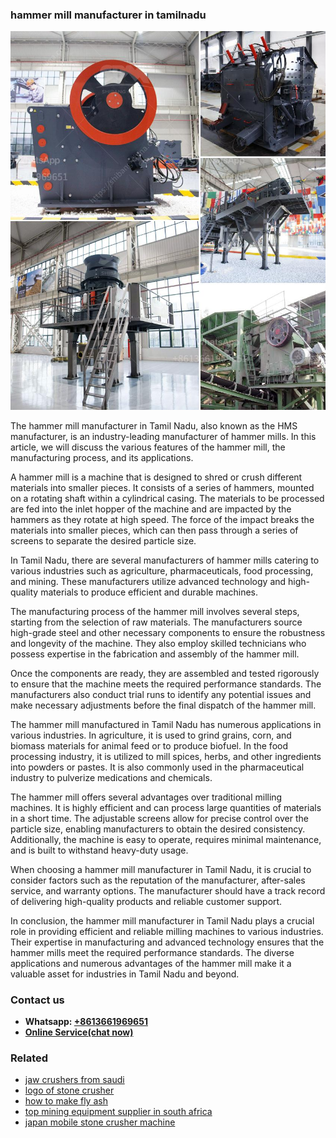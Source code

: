 <h3>hammer mill manufacturer in tamilnadu</h3><img src='1708589610.jpg' alt=''><p>The hammer mill manufacturer in Tamil Nadu, also known as the HMS manufacturer, is an industry-leading manufacturer of hammer mills. In this article, we will discuss the various features of the hammer mill, the manufacturing process, and its applications.</p><p>A hammer mill is a machine that is designed to shred or crush different materials into smaller pieces. It consists of a series of hammers, mounted on a rotating shaft within a cylindrical casing. The materials to be processed are fed into the inlet hopper of the machine and are impacted by the hammers as they rotate at high speed. The force of the impact breaks the materials into smaller pieces, which can then pass through a series of screens to separate the desired particle size.</p><p>In Tamil Nadu, there are several manufacturers of hammer mills catering to various industries such as agriculture, pharmaceuticals, food processing, and mining. These manufacturers utilize advanced technology and high-quality materials to produce efficient and durable machines.</p><p>The manufacturing process of the hammer mill involves several steps, starting from the selection of raw materials. The manufacturers source high-grade steel and other necessary components to ensure the robustness and longevity of the machine. They also employ skilled technicians who possess expertise in the fabrication and assembly of the hammer mill.</p><p>Once the components are ready, they are assembled and tested rigorously to ensure that the machine meets the required performance standards. The manufacturers also conduct trial runs to identify any potential issues and make necessary adjustments before the final dispatch of the hammer mill.</p><p>The hammer mill manufactured in Tamil Nadu has numerous applications in various industries. In agriculture, it is used to grind grains, corn, and biomass materials for animal feed or to produce biofuel. In the food processing industry, it is utilized to mill spices, herbs, and other ingredients into powders or pastes. It is also commonly used in the pharmaceutical industry to pulverize medications and chemicals.</p><p>The hammer mill offers several advantages over traditional milling machines. It is highly efficient and can process large quantities of materials in a short time. The adjustable screens allow for precise control over the particle size, enabling manufacturers to obtain the desired consistency. Additionally, the machine is easy to operate, requires minimal maintenance, and is built to withstand heavy-duty usage.</p><p>When choosing a hammer mill manufacturer in Tamil Nadu, it is crucial to consider factors such as the reputation of the manufacturer, after-sales service, and warranty options. The manufacturer should have a track record of delivering high-quality products and reliable customer support.</p><p>In conclusion, the hammer mill manufacturer in Tamil Nadu plays a crucial role in providing efficient and reliable milling machines to various industries. Their expertise in manufacturing and advanced technology ensures that the hammer mills meet the required performance standards. The diverse applications and numerous advantages of the hammer mill make it a valuable asset for industries in Tamil Nadu and beyond.</p><h3>Contact us</h3><ul><li><strong>Whatsapp:&nbsp;<a href="https://wa.me/8613661969651">+8613661969651</a></strong></li><li><a href="https://swt.shibang-china.com/?git&amp;zhl&amp;hammer mill manufacturer in tamilnadu"><strong>Online Service(chat now)</strong></a></li></ul><h3>Related</h3><ul><li><a href='jaw crushers from saudi.md'>jaw crushers from saudi</a></li><li><a href='logo of stone crusher.md'>logo of stone crusher</a></li><li><a href='how to make fly ash.md'>how to make fly ash</a></li><li><a href='top mining equipment supplier in south africa.md'>top mining equipment supplier in south africa</a></li><li><a href='japan mobile stone crusher machine.md'>japan mobile stone crusher machine</a></li></ul>